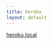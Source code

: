 ```yaml
---
title: heroku
layout: default
---
```

[heroku local](https://devcenter.heroku.com/articles/heroku-local)
